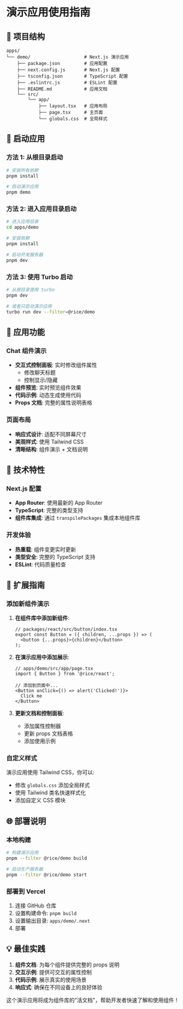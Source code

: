 # 演示应用使用指南

## 📁 项目结构

```
apps/
└── demo/                    # Next.js 演示应用
    ├── package.json         # 应用配置
    ├── next.config.js       # Next.js 配置
    ├── tsconfig.json        # TypeScript 配置
    ├── .eslintrc.js         # ESLint 配置
    ├── README.md            # 应用文档
    └── src/
        └── app/
            ├── layout.tsx   # 应用布局
            ├── page.tsx     # 主页面
            └── globals.css  # 全局样式
```

## 🚀 启动应用

### 方法 1: 从根目录启动
```bash
# 安装所有依赖
pnpm install

# 启动演示应用
pnpm demo
```

### 方法 2: 进入应用目录启动
```bash
# 进入应用目录
cd apps/demo

# 安装依赖
pnpm install

# 启动开发服务器
pnpm dev
```

### 方法 3: 使用 Turbo 启动
```bash
# 从根目录使用 turbo
pnpm dev

# 或者只启动演示应用
turbo run dev --filter=@rice/demo
```

## 🎯 应用功能

### Chat 组件演示
- **交互式控制面板**: 实时修改组件属性
  - 修改聊天标题
  - 控制显示/隐藏
- **组件预览**: 实时预览组件效果
- **代码示例**: 动态生成使用代码
- **Props 文档**: 完整的属性说明表格

### 页面布局
- **响应式设计**: 适配不同屏幕尺寸
- **美观样式**: 使用 Tailwind CSS
- **清晰结构**: 组件演示 + 文档说明

## 🔧 技术特性

### Next.js 配置
- **App Router**: 使用最新的 App Router
- **TypeScript**: 完整的类型支持
- **组件库集成**: 通过 `transpilePackages` 集成本地组件库

### 开发体验
- **热重载**: 组件变更实时更新
- **类型安全**: 完整的 TypeScript 支持
- **ESLint**: 代码质量检查

## 📝 扩展指南

### 添加新组件演示

1. **在组件库中添加新组件**:
   ```tsx
   // packages/react/src/button/index.tsx
   export const Button = ({ children, ...props }) => (
     <button {...props}>{children}</button>
   );
   ```

2. **在演示应用中添加展示**:
   ```tsx
   // apps/demo/src/app/page.tsx
   import { Button } from '@rice/react';

   // 添加到页面中...
   <Button onClick={() => alert('Clicked!')}>
     Click me
   </Button>
   ```

3. **更新文档和控制面板**:
   - 添加属性控制器
   - 更新 props 文档表格
   - 添加使用示例

### 自定义样式
演示应用使用 Tailwind CSS，你可以:
- 修改 `globals.css` 添加全局样式
- 使用 Tailwind 类名快速样式化
- 添加自定义 CSS 模块

## 🌐 部署说明

### 本地构建
```bash
# 构建演示应用
pnpm --filter @rice/demo build

# 启动生产服务器
pnpm --filter @rice/demo start
```

### 部署到 Vercel
1. 连接 GitHub 仓库
2. 设置构建命令: `pnpm build`
3. 设置输出目录: `apps/demo/.next`
4. 部署

## 💡 最佳实践

1. **组件文档**: 为每个组件提供完整的 props 说明
2. **交互示例**: 提供可交互的属性控制
3. **代码示例**: 展示真实的使用场景
4. **响应式**: 确保在不同设备上的良好体验

这个演示应用将成为组件库的"活文档"，帮助开发者快速了解和使用组件！
